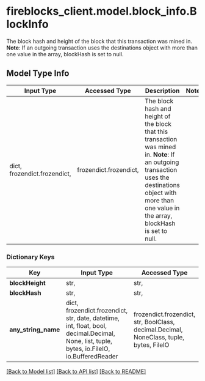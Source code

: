 # fireblocks_client.model.block_info.BlockInfo

The block hash and height of the block that this transaction was mined in.      **Note**: If an outgoing transaction uses the destinations object with more than one value in the array, blockHash is set to null.

## Model Type Info
Input Type | Accessed Type | Description | Notes
------------ | ------------- | ------------- | -------------
dict, frozendict.frozendict,  | frozendict.frozendict,  | The block hash and height of the block that this transaction was mined in.      **Note**: If an outgoing transaction uses the destinations object with more than one value in the array, blockHash is set to null. | 

### Dictionary Keys
Key | Input Type | Accessed Type | Description | Notes
------------ | ------------- | ------------- | ------------- | -------------
**blockHeight** | str,  | str,  |  | [optional] 
**blockHash** | str,  | str,  |  | [optional] 
**any_string_name** | dict, frozendict.frozendict, str, date, datetime, int, float, bool, decimal.Decimal, None, list, tuple, bytes, io.FileIO, io.BufferedReader | frozendict.frozendict, str, BoolClass, decimal.Decimal, NoneClass, tuple, bytes, FileIO | any string name can be used but the value must be the correct type | [optional]

[[Back to Model list]](../../README.md#documentation-for-models) [[Back to API list]](../../README.md#documentation-for-api-endpoints) [[Back to README]](../../README.md)

